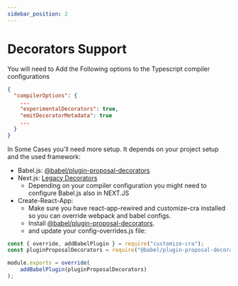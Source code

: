 ```yaml
---
sidebar_position: 2
---
```


# Decorators Support

You will need to Add the Following options to the Typescript compiler configurations
```json title="$project_directory/tsconfig.json"
{
  "compilerOptions": {
    ...
    "experimentalDecorators": true,
    "emitDecoratorMetadata": true
    ...
  }
}
```

In Some Cases you'll need more setup. It depends on your project setup and the used framework:
- Babel.js: [@babel/plugin-proposal-decorators](https://babeljs.io/docs/en/babel-plugin-proposal-decorators)
- Next.js: [Legacy Decorators](https://nextjs.org/docs/advanced-features/compiler#legacy-decorators)
  - Depending on your compiler configuration you might need to configure Babel.js also in NEXT.JS
- Create-React-App:
  - Make sure you have react-app-rewired and customize-cra installed so you can override webpack and babel configs.
  - Install [@babel/plugin-proposal-decorators](https://babeljs.io/docs/en/babel-plugin-proposal-decorators).
  - and update your config-overrides.js file:
```javascript
const { override, addBabelPlugin } = require("customize-cra");
const pluginProposalDecorators = require("@babel/plugin-proposal-decorators");

module.exports = override(  
    addBabelPlugin(pluginProposalDecorators)
);
```